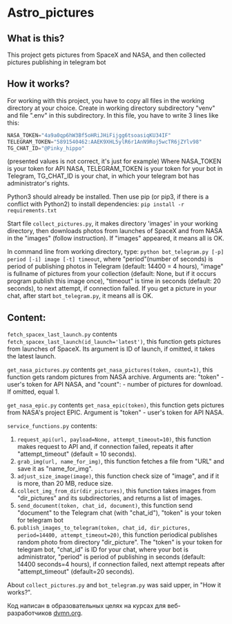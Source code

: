 # Astro_pictures

## What is this?

This project gets pictures from SpaceX and NASA, and then collected pictures publishing in telegram bot 

## How it works?

For working with this project, you have to copy all files in the working directory at your choice.  Create in working 
directory subdirectory "venv" and file ".env" in this subdirectory. In this file, you have to write 3 lines like this:
```python
NASA_TOKEN="4a9a0qp6hW3Bf5oHRiJHiFijgg6tsoasiqKU34IF"
TELEGRAM_TOKEN="5891540462:AAEK9XHL5ylR6r1AnN9Roj5wcTR6jZYlv98"
TG_CHAT_ID="@Pinky_hippo"
```
(presented values is not correct, it's just for example)
Where NASA_TOKEN is your token for API NASA, TELEGRAM_TOKEN is your token for your bot in Telegram, TG_CHAT_ID is your 
chat, in which your telegram bot has administrator's rights.

Python3 should  already be installed. Then use pip (or pip3, if there is a conflict with Python2) to install
dependencies: `pip install -r requirements.txt`

Start file `collect_pictures.py`, it makes directory 'images' in your working directory, then downloads photos from
launches of SpaceX and from NASA in the "images" (follow instruction). If "images" appeared, it means all is OK.

In command line from working directory, type: `python bot_telegram.py [-p] period [-i] image [-t] timeout`, 
where "period"(number of seconds) is period of publishing photos in Telegram (default: 14400 = 4 hours), "image" is 
fullname of pictures from your collection (default: None, but if it occurs program publish this image once), "timeout"
is time in seconds (default: 20 seconds), to next attempt, if connection failed. If you get a picture in your chat, 
after start `bot_telegram.py`, it means all is OK.

## Content:

`fetch_spacex_last_launch.py` contents `fetch_spacex_last_launch(id_launch='latest')`, this function gets pictures from 
launches of SpaceX. Its argument is ID of launch, if omitted, it takes the latest launch.

`get_nasa_pictures.py` contents `get_nasa_pictures(token, count=1)`, this function gets random pictures from NASA 
archive. Arguments are: "token" - user's token for API NASA, and "count": - number of pictures for download. 
If omitted, equal 1.

`get_nasa_epic.py` contents `get_nasa_epic(token)`, this function gets pictures from NASA's project EPIC. 
Argument is "token" - user's token for API NASA.

`service_functions.py` contents:
1. `request_api(url, payload=None, attempt_timeout=10)`, this function makes request to API and, if connection failed,
repeats it after "attempt_timeout" (default = 10 seconds).
2. `grab_img(url, name_for_img)`, this function fetches a file from "URL" and save it as "name_for_img".
3. `adjust_size_image(image)`, this function check size of "image", and if it is more, than 20 MB, reduce size.
4. `collect_img_from_dir(dir_pictures)`, this function takes images from "dir_pictures" and its subdirectories, and 
returns a list of images.
5. `send_document(token, chat_id, document)`, this function send "document" to the Telegram chat (with "chat_id"), 
"token" is your token for telegram bot
6. `publish_images_to_telegram(token, chat_id, dir_pictures, period=14400, attempt_timeout=20)`, this
function periodical publishes random photo from directory "dir_picture". The "token" is your token for telegram bot, 
"chat_id" is ID for your chat, where your bot is administrator, "period" is period of publishing in seconds (default: 
14400 seconds=4 hours), if connection failed, next attempt repeats after "attempt_timeout" (default=20 seconds). 

About `collect_pictures.py` and `bot_telegram.py` was said upper, in "How it works?".

Код написан в образовательных целях на курсах для веб-разработчиков [dvmn.org](https://dvmn.org/).
